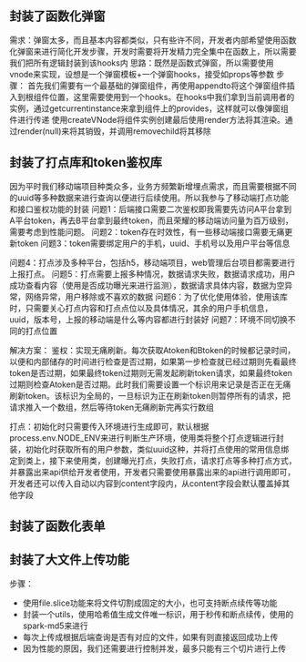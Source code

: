 ## 封装了函数化弹窗
需求：弹窗太多，而且基本内容都类似，只有些许不同，开发者内部希望使用函数化弹窗来进行简化开发步骤，开发时需要将开发精力完全集中在函数上，所以需要我们把所有逻辑封装到该hooks内
思路：既然是函数式弹窗，所以需要使用vnode来实现，设想是一个弹窗模板+一个弹窗hooks，接受如props等参数
步骤：
首先我们需要有一个最基础的弹窗组件，再使用appendto将这个弹窗组件插入到根组件位置，这里需要使用到一个hooks。在hooks中我们拿到当前调用者的实例，通过getcurrentinstance来拿到组件上的provides，这样就可以像弹窗组件进行传递
使用createVNode将组件实例创建最后使用render方法将其渲染。通过render(null)来将其销毁，并调用removechild将其移除

## 封装了打点库和token鉴权库
因为平时我们移动端项目种类众多，业务方频繁新增埋点需求，而且需要根据不同的uuid等多种数据来进行查询以便进行后续使用。所以我参与了移动端打点功能和接口鉴权功能的封装
问题1：后端接口需要二次鉴权即我需要先访问A平台拿到A平台token，再去B平台拿到最终token，而且荣耀的移动端访问量为百万级别，需要考虑到性能问题。
问题2：token存在时效性，有一些移动端接口需要无痛更新token
问题3：token需要绑定用户的手机，uuid、手机号以及用户平台等信息

问题4：打点涉及多种平台，包括h5，移动端项目，web管理后台项目都需要进行上报打点。
问题5：打点需要上报多种情况，数据请求失败，数据请求成功，用户成功查看内容（使用是否成功曝光来进行监测），数据请求具体内容，数据为空异常，网络异常，用户移除或不喜欢的数据
问题6：为了优化使用体验，使用该库时，只需要关心打点内容和打点点位以及具体情况，其余的用户手机信息，uuid，版本号，上报的移动端是什么等内容都进行封装好
问题7：环境不同切换不同的打点位置

解决方案：
鉴权：实现无痛刷新。每次获取Atoken和Btoken的时候都记录时间，以便和内部储存的时间进行检查是否过期，如果第一步检查就已经过期则先看最终token是否过期，如果最终token过期则无需发起刷新token请求，如果最终token过期则检查Atoken是否过期。此时我们需要设置一个标识用来记录是否正在无痛刷新token。该标识为全局的，一旦标识为正在刷新token则暂停所有的请求，把请求推入一个数组，然后等待token无痛刷新完再实行数组

打点：初始化时只需要传入环境进行生成即可，默认根据process.env.NODE_ENV来进行判断生产环境，使用类将整个打点逻辑进行封装，初始化时获取所有的用户参数，类似uuid这种，并将打点使用的常用信息绑定到类上，接下来使用类，创建曝光打点，失败打点，请求打点等多种打点方式，并暴露出来api供给开发者使用，开发者只需要使用暴露出来的api进行调用即可， 开发者还可以传入自动以内容到content字段内，从content字段会默认覆盖掉其他字段



## 封装了函数化表单


## 封装了大文件上传功能
步骤：
- 使用file.slice功能来将文件切割成固定的大小，也可支持断点续传等功能
- 封装一个utils，使用哈希值生成文件唯一标识，用于秒传和断点续传，使用的spark-md5来进行
- 每次上传成根据后端查询是否有对应的文件，如果有则直接返回成功上传
- 因为性能的原因，我们还需要进行控制并发，最多只能有三个切片进行上传